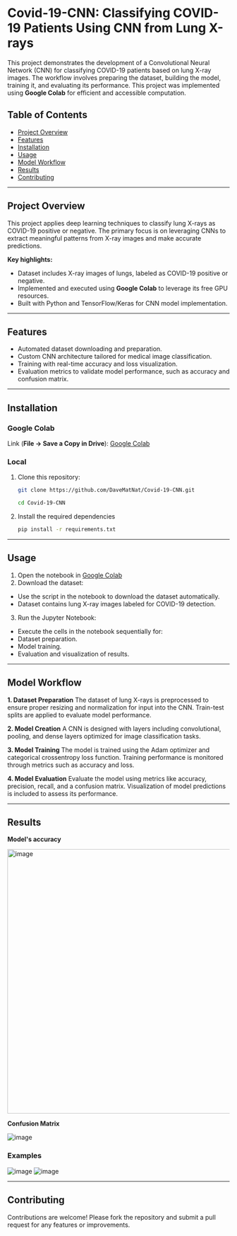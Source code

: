 # Covid-19-CNN: Classifying COVID-19 Patients Using CNN from Lung X-rays

This project demonstrates the development of a Convolutional Neural Network (CNN) for classifying COVID-19 patients based on lung X-ray images. The workflow involves preparing the dataset, building the model, training it, and evaluating its performance. This project was implemented using **Google Colab** for efficient and accessible computation.

## Table of Contents

- [Project Overview](#project-overview)
- [Features](#features)
- [Installation](#installation)
- [Usage](#usage)
- [Model Workflow](#model-workflow)
- [Results](#results)
- [Contributing](#contributing)

---

## Project Overview

This project applies deep learning techniques to classify lung X-rays as COVID-19 positive or negative. The primary focus is on leveraging CNNs to extract meaningful patterns from X-ray images and make accurate predictions.

**Key highlights:**
- Dataset includes X-ray images of lungs, labeled as COVID-19 positive or negative.
- Implemented and executed using **Google Colab** to leverage its free GPU resources.
- Built with Python and TensorFlow/Keras for CNN model implementation.

---

## Features

- Automated dataset downloading and preparation.
- Custom CNN architecture tailored for medical image classification.
- Training with real-time accuracy and loss visualization.
- Evaluation metrics to validate model performance, such as accuracy and confusion matrix.

---

## Installation

### Google Colab
Link (**File -> Save a Copy in Drive**): [Google Colab](https://colab.research.google.com/drive/1j54DzfeveQmQ1C3AuzoUF4pyHhytvuGO?usp=sharing)

### Local
1. Clone this repository:
   ```bash
   git clone https://github.com/DaveMatNat/Covid-19-CNN.git
   
   cd Covid-19-CNN
   ```
2. Install the required dependencies
   ```bash
   pip install -r requirements.txt
   ```
---

## Usage

1.	Open the notebook in [Google Colab](https://colab.research.google.com/drive/1j54DzfeveQmQ1C3AuzoUF4pyHhytvuGO?usp=sharing)
2.	Download the dataset:
- Use the script in the notebook to download the dataset automatically.
-	Dataset contains lung X-ray images labeled for COVID-19 detection.
3.	Run the Jupyter Notebook:
-	Execute the cells in the notebook sequentially for:
-	Dataset preparation.
-	Model training.
-	Evaluation and visualization of results.

---

## Model Workflow
**1.	Dataset Preparation**
The dataset of lung X-rays is preprocessed to ensure proper resizing and normalization for input into the CNN. Train-test splits are applied to evaluate model performance.

**2.	Model Creation**
A CNN is designed with layers including convolutional, pooling, and dense layers optimized for image classification tasks.

**3.	Model Training**
The model is trained using the Adam optimizer and categorical crossentropy loss function. Training performance is monitored through metrics such as accuracy and loss.

**4.	Model Evaluation**
Evaluate the model using metrics like accuracy, precision, recall, and a confusion matrix. Visualization of model predictions is included to assess its performance.

---

## Results

**Model's accuracy**

<img width="598" alt="image" src="https://github.com/user-attachments/assets/1a74b0a5-671d-493e-892b-c7c2aedb7e3e" />

**Confusion Matrix**

![image](https://github.com/user-attachments/assets/92e2a63d-97f7-41bd-b386-4b5215ca7292)

### Examples

![image](https://github.com/user-attachments/assets/b803377d-28ee-4bb1-a49c-27ad726e26d8)
![image](https://github.com/user-attachments/assets/84b29b60-508e-4d51-ad6e-b8e180bf255f)

---

## Contributing

Contributions are welcome! Please fork the repository and submit a pull request for any features or improvements.



